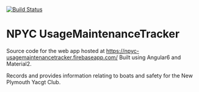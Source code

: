 [![Build Status](https://travis-ci.org/LaserFlash/NPYC-UsageMaintenanceTracker.svg?branch=master)](https://travis-ci.org/LaserFlash/NPYC-UsageMaintenanceTracker)

# NPYC UsageMaintenanceTracker

Source code for the web app hosted at
https://npyc-usagemaintenancetracker.firebaseapp.com/ Built using Angular6 and
Material2.

Records and provides information relating to boats and safety for the New
Plymouth Yacgt Club.
